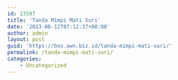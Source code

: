```yaml
---
id: 13587
title: 'Tanda Mimpi Mati Suri'
date: '2023-06-12T07:12:37+00:00'
author: admin
layout: post
guid: 'https://bos.awn.biz.id/tanda-mimpi-mati-suri/'
permalink: /tanda-mimpi-mati-suri/
categories:
    - Uncategorized
---
```


